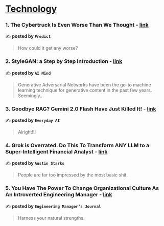 
<h1><a href=https://medium.com/tag/technology/recommended target="_blank" rel="noopener noreferrer">Technology</a></h1>
<h3>1. The Cybertruck Is Even Worse Than We Thought - <a href="https://medium.com/predict/the-cybertruck-is-even-worse-than-we-thought-92a8db9c86da" target="_blank" rel="noopener noreferrer">link</a></h3>

✍️ **posted by `Predict`**

<blockquote>How could it get any worse?</blockquote>

<h3>2. StyleGAN: a Step by Step Introduction - <a href="https://medium.com/ai-mind-labs/stylegan-a-step-by-step-introduction-ff995c99a884" target="_blank" rel="noopener noreferrer">link</a></h3>

✍️ **posted by `AI Mind`**

<blockquote>Generative Adversarial Networks have been the go-to machine learning technique for generative content in the past few years. Seemingly…</blockquote>

<h3>3. Goodbye RAG? Gemini 2.0 Flash Have Just Killed It! - <a href="https://medium.com/everyday-ai/goodbye-rag-gemini-2-0-flash-have-just-killed-it-96301113c01f" target="_blank" rel="noopener noreferrer">link</a></h3>

✍️ **posted by `Everyday AI`**

<blockquote>Alright!!!</blockquote>

<h3>4. Grok is Overrated. Do This To Transform ANY LLM to a Super-Intelligent Financial Analyst - <a href="https://medium.com/@austin-starks/grok-is-overrated-do-this-to-transform-any-llm-to-a-super-intelligent-financial-analyst-40f697092399" target="_blank" rel="noopener noreferrer">link</a></h3>

✍️ **posted by `Austin Starks`**

<blockquote>People are far too impressed by the most basic shit.</blockquote>

<h3>5. You Have The Power To Change Organizational Culture As An Introverted Engineering Manager - <a href="https://medium.com/engineering-managers-journal/you-have-the-power-to-change-organizational-culture-as-an-introverted-engineering-manager-e3265c1ce663" target="_blank" rel="noopener noreferrer">link</a></h3>

✍️ **posted by `Engineering Manager’s Journal`**

<blockquote>Harness your natural strengths.</blockquote>

